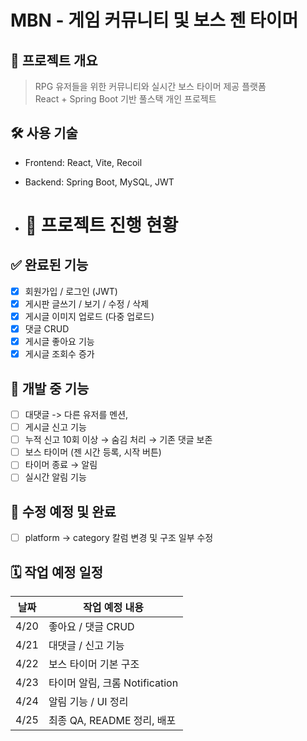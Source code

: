 # MBN - 게임 커뮤니티 및 보스 젠 타이머

## 🧾 프로젝트 개요

> RPG 유저들을 위한 커뮤니티와 실시간 보스 타이머 제공 플랫폼  
> React + Spring Boot 기반 풀스택 개인 프로젝트

## 🛠️ 사용 기술

- Frontend: React, Vite, Recoil
- Backend: Spring Boot, MySQL, JWT

- # 🧪 프로젝트 진행 현황

## ✅ 완료된 기능

- [x] 회원가입 / 로그인 (JWT)
- [x] 게시판 글쓰기 / 보기 / 수정 / 삭제
- [x] 게시글 이미지 업로드 (다중 업로드)
- [x] 댓글 CRUD
- [x] 게시글 좋아요 기능
- [x] 게시글 조회수 증가

## 🔧 개발 중 기능
- [ ] 대댓글 -> 다른 유저를 멘션,
- [ ] 게시글 신고 기능
- [ ] 누적 신고 10회 이상 → 숨김 처리 → 기존 댓글 보존
- [ ] 보스 타이머 (젠 시간 등록, 시작 버튼)
- [ ] 타이머 종료 → 알림
- [ ] 실시간 알림 기능

## 🔧 수정 예정 및 완료
- [ ] platform -> category 칼럼 변경 및 구조 일부 수정

## 🗓️ 작업 예정 일정

| 날짜 | 작업 예정 내용 |
|------|----------------|
| 4/20 | 좋아요 / 댓글 CRUD |
| 4/21 | 대댓글 / 신고 기능 |
| 4/22 | 보스 타이머 기본 구조 |
| 4/23 | 타이머 알림, 크롬 Notification |
| 4/24 | 알림 기능 / UI 정리 |
| 4/25 | 최종 QA, README 정리, 배포 |
